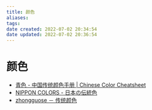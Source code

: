```yaml
---
title: 颜色
aliases: 
tags: 
date created: 2022-07-02 20:34:54
date updated: 2022-07-02 20:36:54
---
```


# 颜色

- [青色 - 中国传统颜色手册 | Chinese Color Cheatsheet](https://colors.ichuantong.cn/)
- [NIPPON COLORS - 日本の伝統色](https://nipponcolors.com/#kurotsurubami)
- [zhongguose － 传统颜色](http://zhongguose.com/)

